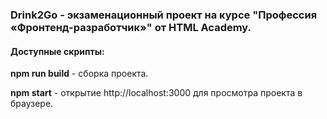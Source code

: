 ### Drink2Go - экзаменационный проект на курсе "Профессия «Фронтенд-разработчик»" от HTML Academy.
#### Доступные скрипты:


**npm run build** - сборка проекта.


**npm start** - открытие http://localhost:3000 для просмотра проекта в браузере.
